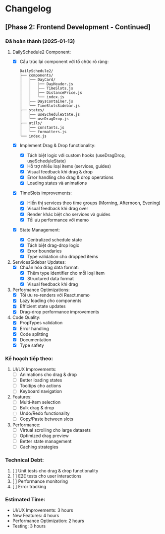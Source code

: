 # Changelog

## [Phase 2: Frontend Development - Continued]

### Đã hoàn thành (2025-01-13)

1. DailySchedule2 Component:
   - [x] Cấu trúc lại component với tổ chức rõ ràng:
     ```
     DailySchedule2/
     ├── components/
     │   ├── DayCard/
     │   │   ├── DayHeader.js
     │   │   ├── TimeSlots.js
     │   │   ├── DistancePrice.js
     │   │   └── index.js
     │   ├── DaysContainer.js
     │   └── TimeSlotsSidebar.js
     ├── states/
     │   ├── useScheduleState.js
     │   └── useDragDrop.js
     ├── utils/
     │   ├── constants.js
     │   └── formatters.js
     └── index.js
     ```

   - [x] Implement Drag & Drop functionality:
     - [x] Tách biệt logic với custom hooks (useDragDrop, useScheduleState)
     - [x] Hỗ trợ nhiều loại items (services, guides)
     - [x] Visual feedback khi drag & drop
     - [x] Error handling cho drag & drop operations
     - [x] Loading states và animations

   - [x] TimeSlots improvements:
     - [x] Hiển thị services theo time groups (Morning, Afternoon, Evening)
     - [x] Visual feedback khi drag over
     - [x] Render khác biệt cho services và guides
     - [x] Tối ưu performance với memo

   - [x] State Management:
     - [x] Centralized schedule state
     - [x] Tách biệt drag-drop logic
     - [x] Error boundaries
     - [x] Type validation cho dropped items

2. ServicesSidebar Updates:
   - [x] Chuẩn hóa drag data format:
     - [x] Thêm type identifier cho mỗi loại item
     - [x] Structured data format
     - [x] Visual feedback khi drag

3. Performance Optimizations:
   - [x] Tối ưu re-renders với React.memo
   - [x] Lazy loading cho components
   - [x] Efficient state updates
   - [x] Drag-drop performance improvements

4. Code Quality:
   - [x] PropTypes validation
   - [x] Error handling
   - [x] Code splitting
   - [x] Documentation
   - [x] Type safety

### Kế hoạch tiếp theo:

1. UI/UX Improvements:
   - [ ] Animations cho drag & drop
   - [ ] Better loading states
   - [ ] Tooltips cho actions
   - [ ] Keyboard navigation

2. Features:
   - [ ] Multi-item selection
   - [ ] Bulk drag & drop
   - [ ] Undo/Redo functionality
   - [ ] Copy/Paste between slots

3. Performance:
   - [ ] Virtual scrolling cho large datasets
   - [ ] Optimized drag preview
   - [ ] Better state management
   - [ ] Caching strategies

### Technical Debt:
1. [ ] Unit tests cho drag & drop functionality
2. [ ] E2E tests cho user interactions
3. [ ] Performance monitoring
4. [ ] Error tracking

### Estimated Time:
- UI/UX Improvements: 3 hours
- New Features: 4 hours
- Performance Optimization: 2 hours
- Testing: 3 hours 